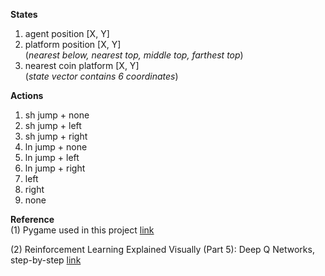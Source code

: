 **States**
1. agent position [X, Y]
2. platform position [X, Y]\
(*nearest below, nearest top, middle top, farthest top*)
3. nearest coin platform [X, Y]\
(*state vector contains 6 coordinates*)

**Actions**
1. sh jump + none
2. sh jump + left
3. sh jump + right
4. ln jump + none
5. ln jump + left
6. ln jump + right
7. left
8. right
9. none

**Reference**\
(1) Pygame used in this project [link](https://coderslegacy.com/python/pygame-platformer-game-development/)

(2) Reinforcement Learning Explained Visually (Part 5): Deep Q Networks, step-by-step [link](https://towardsdatascience.com/reinforcement-learning-explained-visually-part-5-deep-q-networks-step-by-step-5a5317197f4b)